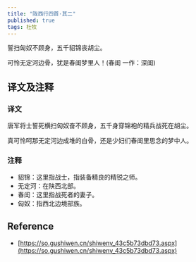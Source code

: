```yaml
---
title: "陇西行四首·其二"
published: true
tags: 杜牧
---
```


誓扫匈奴不顾身，五千貂锦丧胡尘。

可怜无定河边骨，犹是春闺梦里人！(春闺 一作：深闺)

## 译文及注释

### 译文

唐军将士誓死横扫匈奴奋不顾身，五千身穿锦袍的精兵战死在胡尘。

真可怜呵那无定河边成堆的白骨，还是少妇们春闺里思念的梦中人。

### 注释

- 貂锦：这里指战士，指装备精良的精锐之师。
- 无定河：在陕西北部。
- 春闺：这里指战死者的妻子。
- 匈奴：指西北边境部族。

## Reference

- [https://so.gushiwen.cn/shiwenv_43c5b73dbd73.aspx](https://so.gushiwen.cn/shiwenv_43c5b73dbd73.aspx)
